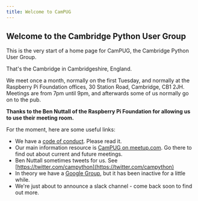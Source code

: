 ```yaml
---
title: Welcome to CamPUG
---
```


## Welcome to the Cambridge Python User Group

This is the very start of a home page for CamPUG, the Cambridge Python User Group.

That's the Cambridge in Cambridgeshire, England.

We meet once a month, normally on the first Tuesday, and normally at the Raspberry Pi Foundation offices, 30 Station Road, Cambridge, CB1 2JH. Meetings are from 7pm until 9pm, and afterwards some of us normally go on to the pub.

**Thanks to the Ben Nuttall of the Raspberry Pi Foundation for allowing us to use their meeting room.**

For the moment, here are some useful links:

* We have a [code of conduct](https://github.com/campug/organisational/blob/master/CodeOfConduct.rst). Please read it.
* Our main information resource is [CamPUG on meetup.com](https://www.meetup.com/CamPUG). Go there to find out about current and future meetings.
* Ben Nuttall sometimes tweets for us. See [https://twitter.com/campython](https://twitter.com/campython)
* In theory we have a [Google Group](https://groups.google.com/forum/#!forum/campug), but it has been inactive for a little while.
* We're just about to announce a slack channel - come back soon to find out more.

